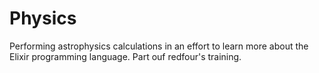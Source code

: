 # Physics

Performing astrophysics calculations in an effort to learn more about the Elixir programming language.  Part ouf redfour's training.
